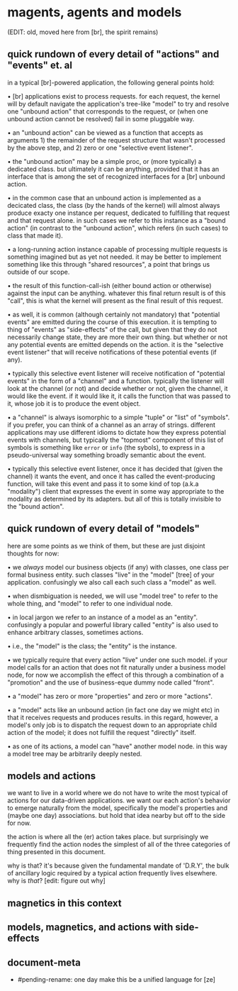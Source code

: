 # magents, agents and models

(EDIT: old, moved here from [br], the spirit remains)

## quick rundown of every detail of "actions" and "events" et. al

in a typical [br]-powered application, the following general points hold:

  • [br] applications exist to process requests. for each request, the
    kernel will by default navigate the application's tree-like "model"
    to try and resolve one "unbound action" that corresponds to the
    request, or (when one unbound action cannot be resolved) fail in
    some pluggable way.

  • an "unbound action" can be viewed as a function that accepts as
    arguments 1) the remainder of the request structure that wasn't
    processed by the above step, and 2) zero or one
    "selective event listener".

  • the "unbound action" may be a simple proc, or (more typically)
    a dedicated class. but ultimately it can be anything, provided that
    it has an interface that is among the set of recognized interfaces
    for a [br] unbound action.

  • in the common case that an unbound action is implemented as a
    decicated class, the class (by the hands of the kernel) will almost
    always produce exacty one instance per request, dedicated to fulfilling
    that request and that request alone. in such cases we refer to this
    instance as a "bound action" (in contrast to the "unbound action",
    which refers (in such cases) to class that made it).

  • a long-running action instance capable of processing multiple requests
    is something imagined but as yet not needed. it may be better to
    implement something like this through "shared resources", a point
    that brings us outside of our scope.

  • the result of this function-call-ish (either bound action or otherwise)
    against the input can be anything. whatever this final return result
    is of this "call", this is what the kernel will present as the final
    result of this request.

  • as well, it is common (although certainly not mandatory) that
    "potential events" are emitted during the course of this execution.
    it is tempting to thing of "events" as "side-effects" of the call,
    but given that they do not necessarily change state, they are more
    their own thing. but whether or not any potential events are emitted
    depends on the action. it is the "selective event listener"
    that will receive notifications of these potential events (if any).

  • typically this selective event listener will receive notification of
    "potential events" in the form of a "channel" and a function.
    typically the listener will look at the channel (or not) and decide
    whether or not, given the channel, it would like the event. if it
    would like it, it calls the function that was passed to it, whose
    job it is to produce the event object.

  • a "channel" is always isomorphic to a simple "tuple" or "list" of
    "symbols". if you prefer, you can think of a channel as an array
    of strings. different applications may use different idioms to
    dictate how they express potential events with channels, but
    typically the "topmost" component of this list of symbols is
    something like `error` or `info` (the sybols), to express in a
    pseudo-universal way something broadly semantic about the event.

  • typically this selective event listener, once it has decided that
    (given the channel) it wants the event, and once it has called the
    event-producing function, will take this event and pass it to some
    kind of top (a.k.a "modality") client that expresses the event in
    some way appropriate to the modality as determined by its adapters.
    but all of this is totally invisible to the "bound action".


## quick rundown of every detail of "models"

here are some points as we think of them, but these are just disjoint
thoughts for now:

  • we *always* model our business objects (if any) with classes, one
    class per formal business entity. such classes "live" in the "model"
    [tree] of your application. confusingly we also call each such class
    a "model" as well.

  • when dismbiguation is needed, we will use "model tree" to refer to
    the whole thing, and "model" to refer to one individual node.

  • in local jargon we refer to an instance of a model as an "entity".
    confusingly a popular and powerful library called "entity" is also
    used to enhance arbitrary classes, sometimes actions.

  • i.e., the "model" is the class; the "entity" is the instance.

  • we typically require that every action "live" under one such model.
    if your model calls for an action that does not fit naturally under
    a business model node, for now we accomplish the effect of this
    through a combination of a "promotion" and the use of business-eque
    dummy node called "front".

  • a "model" has zero or more "properties" and zero or more "actions".

  • a "model" acts like an unbound action (in fact one day we might etc)
    in that it receives requests and produces results. in this regard,
    however, a model's only job is to dispatch the request down to an
    appropriate child action of the model; it does not fulfill the
    request "directly" itself.

  • as one of its actions, a model can "have" another model node.
    in this way a model tree may be arbitrarily deeply nested.




## models and actions

we want to live in a world where we do not have to write the most
typical of actions for our data-driven applications. we want our
each action's behavior to emerge naturally from the model, specifically
the model's properties and (maybe one day) associations. but hold that
idea nearby but off to the side for now.

the action is where all the (er) action takes place. but surprisingly
we frequently find the action nodes the simplest of all of the three
categories of thing presented in this document.

why is that? it's because given the fundamental mandate of 'D.R.Y', the
bulk of ancillary logic required by a typical action frequently lives
elsewhere. why is *that*? [edit: figure out why]




## magnetics in this context





## models, magnetics, and actions with side-effects

## document-meta

  - #pending-rename: one day make this be a unified language for [ze]
